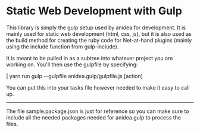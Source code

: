 Static Web Development with Gulp
================================

This library is simply the gulp setup used by anidea for development. It
is mainly used for static web development (html, css, js), but it is also
used as the build method for creating the ruby code for Net-at-hand plugins
(mainly using the include function from gulp-include).

It is meant to be pulled in as a subtree into whatever project you are
working on.  You'll then use the gulpfile by specifying:

| yarn run gulp --gulpfile anidea.gulp/gulpfile.js [action]

You can put this into your tasks file however needed to make it easy
to call up.

--------------------------

The file sample.package.json is just for reference so you can make sure
to include all the needed packages needed for anidea.gulp to process
the files.